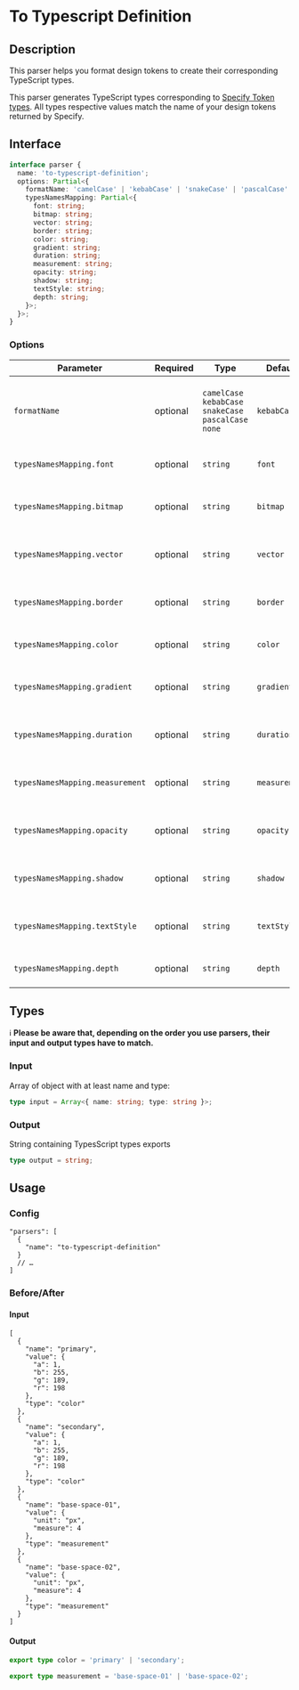 # To Typescript Definition

## Description

This parser helps you format design tokens to create their corresponding TypeScript types.

This parser generates TypeScript types corresponding to [Specify Token types](https://docs.specifyapp.com/concepts/token-types). All types respective values match the name of your design tokens returned by Specify.

## Interface

```ts
interface parser {
  name: 'to-typescript-definition';
  options: Partial<{
    formatName: 'camelCase' | 'kebabCase' | 'snakeCase' | 'pascalCase' | 'none';
    typesNamesMapping: Partial<{
      font: string;
      bitmap: string;
      vector: string;
      border: string;
      color: string;
      gradient: string;
      duration: string;
      measurement: string;
      opacity: string;
      shadow: string;
      textStyle: string;
      depth: string;
    }>;
  }>;
}
```

### Options

| Parameter                       | Required | Type                                                    | Default       | Description                                                         |
| ------------------------------- | -------- | ------------------------------------------------------- | ------------- | ------------------------------------------------------------------- |
| `formatName`                    | optional | `camelCase` `kebabCase` `snakeCase` `pascalCase` `none` | `kebabCase`   | The case transformation you want to apply to your design token name |
| `typesNamesMapping.font`        | optional | `string`                                                | `font`        | How you want the type font to be named                              |
| `typesNamesMapping.bitmap`      | optional | `string`                                                | `bitmap`      | How you want the type bitmap to be named                            |
| `typesNamesMapping.vector`      | optional | `string`                                                | `vector`      | How you want the type vector to be named                            |
| `typesNamesMapping.border`      | optional | `string`                                                | `border`      | How you want the type border to be named                            |
| `typesNamesMapping.color`       | optional | `string`                                                | `color`       | How you want the type color to be named                             |
| `typesNamesMapping.gradient`    | optional | `string`                                                | `gradient`    | How you want the type gradient to be named                          |
| `typesNamesMapping.duration`    | optional | `string`                                                | `duration`    | How you want the type duration to be named                          |
| `typesNamesMapping.measurement` | optional | `string`                                                | `measurement` | How you want the type measurement to be named                       |
| `typesNamesMapping.opacity`     | optional | `string`                                                | `opacity`     | How you want the type opacity to be named                           |
| `typesNamesMapping.shadow`      | optional | `string`                                                | `shadow`      | How you want the type shadow to be named                            |
| `typesNamesMapping.textStyle`   | optional | `string`                                                | `textStyle`   | How you want the type textStyle to be named                         |
| `typesNamesMapping.depth`       | optional | `string`                                                | `depth`       | How you want the type depth to be named                             |

## Types

ℹ️ **Please be aware that, depending on the order you use parsers, their input and output types have to match.**

### Input

Array of object with at least name and type:

```ts
type input = Array<{ name: string; type: string }>;
```

### Output

String containing TypesScript types exports

```ts
type output = string;
```

## Usage

### Config

```jsonc
"parsers": [
  {
    "name": "to-typescript-definition"
  }
  // …
]
```

### Before/After

#### Input

```jsonc
[
  {
    "name": "primary",
    "value": {
      "a": 1,
      "b": 255,
      "g": 189,
      "r": 198
    },
    "type": "color"
  },
  {
    "name": "secondary",
    "value": {
      "a": 1,
      "b": 255,
      "g": 189,
      "r": 198
    },
    "type": "color"
  },
  {
    "name": "base-space-01",
    "value": {
      "unit": "px",
      "measure": 4
    },
    "type": "measurement"
  },
  {
    "name": "base-space-02",
    "value": {
      "unit": "px",
      "measure": 4
    },
    "type": "measurement"
  }
]
```

#### Output

```ts
export type color = 'primary' | 'secondary';

export type measurement = 'base-space-01' | 'base-space-02';
```
